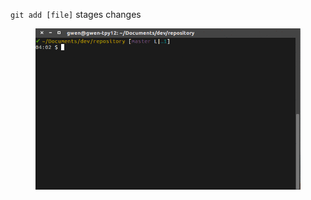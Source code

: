 `git add [file]` stages changes

<figure class="toggle-figure">
    <span class="toggle-figure__button"></span>
    <img class="toggle-figure__figure" alt="git add" src="img/gif/git-add.gif"/>
</figure>
